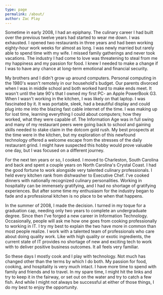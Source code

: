 ```yaml
---
type: page
permalink: /about/
author: Zac Play
---
```


Sometime in early 2008, I had an epiphany. The culinary career I had built over the previous twelve years had started to wear me down. I was exhausted. I opened two restaurants in three years and had been working eighty-hour work weeks for almost as long. I was newly married but rarely able to spend time with my wife. I missed family gatherings and never took vacations. The industry I had come to love was threatening to steal from me my happiness and my passion for food. I knew I needed to make a change if I was to have any chance at long-term emotional and financial security.

My brothers and I didn't grow up around computers. Personal computing in the 1980's wasn't remotely in our household's budget. Our parents divorced when I was in middle school and both worked hard to make ends meet. It wasn't until the late 90's that I owned my first PC- an Apple PowerBook G3. When I wasn't working in the kitchen, I was likely on that laptop. I was fascinated by it. It was portable, sleek, had a beautiful display and could plug into me into the blazing fast cable internet of the time. I was making up for lost time, learning everything I could about computers; how they worked, what they were capable of. The Information Age was in full swing and many of my restaurant peers were going back to school and gaining skills needed to stake claim in the dotcom gold rush. My best prospects at the time were in the kitchen, but my exploration of this newfound technology offered a welcome escape from the stresses of the daily restaurant grind. I might have suspected this hobby would prove valuable one day, but I was focused on a different journey.

For the next ten years or so, I cooked. I moved to Charleston, South Carolina and back and spent a couple years on North Carolina's Crystal Coast. I had the good fortune to work alongside very talented culinary professionals. I held every kitchen rank from dishwasher to Executive Chef. I've cooked dinners with nationally recognized culinary personalities. Working in hospitality can be immensely gratifying, and I had no shortage of gratifying experiences. But after some time my enthusiasm for the industry began to fade and a professional kitchen is no place to be when that happens.

In the summer of 2008, I made the decision. I turned in my toque for a graduation cap, needing only two years to complete an undergraduate degree. Since then I've forged a new career in Information Technology. Occasionally, people will ask me how one goes from cooking professionally to working in IT. I try my best to explain the two have more in common than most people realize. I work with a talented team of professionals who care about doing quality work. Like with high quality or exotic ingredients, the current state of IT provides no shortage of new and exciting tech to work with to deliver positive business outcomes. It all feels very familiar.

So these days I mostly cook and I play with technology. Not much has changed other than the terms by which I do both. My passion for food, cooking, and hospitality is very much intact. I have more time to spend with family and friends and to travel. In my spare time, I might hit the links and try to keep it in the fairway, or set out on the water and try to catch a few fish. And while I might not always be successful at either of those things, I do my best to enjoy the opportunity.